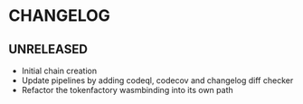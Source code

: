 # CHANGELOG

## UNRELEASED

- Initial chain creation
- Update pipelines by adding codeql, codecov and changelog diff checker
- Refactor the tokenfactory wasmbinding into its own path